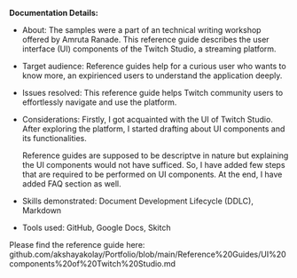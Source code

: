 **Documentation Details:**

* About: The samples were a part of an technical writing workshop offered by Amruta Ranade. This reference guide describes the user interface (UI) components of the Twitch Studio, a streaming platform. 

* Target audience: Reference guides help for a curious user who wants to know more, an expirienced  users to understand the application deeply.

* Issues resolved: This reference guide helps Twitch community users to effortlessly navigate and use the platform.

* Considerations: Firstly, I got acquainted with the UI of Twitch Studio. After exploring the platform, I started drafting about UI components and its functionalities.

  Reference guides are supposed to be descriptve in nature but explaining the UI components would not have sufficed. So, I have added few steps that are required to be     performed on UI components. At the end, I have added FAQ section as well.

* Skills demonstrated: Document Development Lifecycle (DDLC), Markdown

* Tools used: GitHub, Google Docs, Skitch

Please find the reference guide here: github.com/akshayakolay/Portfolio/blob/main/Reference%20Guides/UI%20components%20of%20Twitch%20Studio.md
